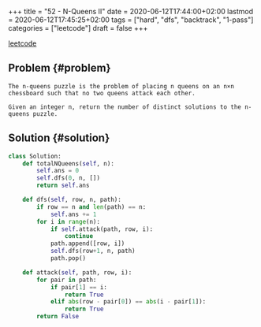 +++
title = "52 - N-Queens II"
date = 2020-06-12T17:44:00+02:00
lastmod = 2020-06-12T17:45:25+02:00
tags = ["hard", "dfs", "backtrack", "1-pass"]
categories = ["leetcode"]
draft = false
+++

[leetcode](https://leetcode.com/problems/n-queens-ii/)


## Problem {#problem}

```text
The n-queens puzzle is the problem of placing n queens on an n×n chessboard such that no two queens attack each other.

Given an integer n, return the number of distinct solutions to the n-queens puzzle.
```


## Solution {#solution}

```python
class Solution:
    def totalNQueens(self, n):
        self.ans = 0
        self.dfs(0, n, [])
        return self.ans

    def dfs(self, row, n, path):
        if row == n and len(path) == n:
            self.ans += 1
        for i in range(n):
            if self.attack(path, row, i):
                continue
            path.append([row, i])
            self.dfs(row+1, n, path)
            path.pop()

    def attack(self, path, row, i):
        for pair in path:
            if pair[1] == i:
                return True
            elif abs(row - pair[0]) == abs(i - pair[1]):
                return True
        return False
```
